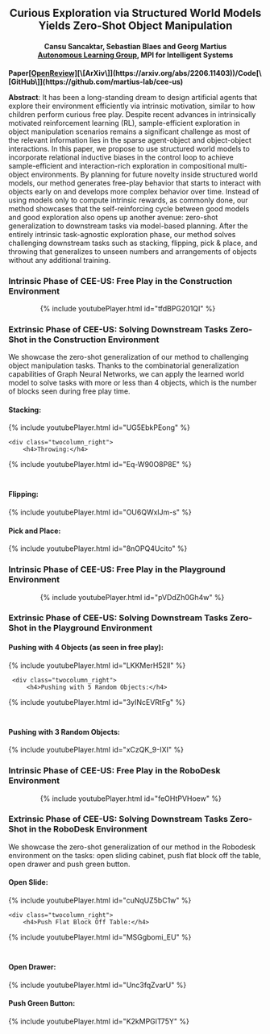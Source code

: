 <h2 align="center">Curious Exploration via Structured World Models Yields Zero-Shot Object Manipulation</h2>
<h4 align="center">Cansu Sancaktar, Sebastian Blaes and Georg Martius <br/> 
    <a href="https://al.is.mpg.de">Autonomous Learning Group</a>, MPI for Intelligent Systems </h4>

**Paper[\[OpenReview\]](https://openreview.net/forum?id=NnuYZ1el24C&referrer=%5BAuthor%20Console%5D(%2Fgroup%3Fid%3DNeurIPS.cc%2F2022%2FConference%2FAuthors%23your-submissions))[\[ArXiv\]](https://arxiv.org/abs/2206.11403))/Code[\[GitHub\]](https://github.com/martius-lab/cee-us)**

**Abstract**: It has been a long-standing dream to design artificial agents that explore their environment efficiently via intrinsic motivation, similar to how children perform curious free play. Despite recent advances in intrinsically motivated reinforcement learning (RL), sample-efficient exploration in object manipulation scenarios remains a significant challenge as most of the relevant information lies in the sparse agent-object and object-object interactions. In this paper, we propose to use structured world models to incorporate relational inductive biases in the control loop to achieve sample-efficient and interaction-rich exploration in compositional multi-object environments. By planning for future novelty inside structured world models, our method generates free-play behavior that starts to interact with objects early on and develops more complex behavior over time. Instead of using models only to compute intrinsic rewards, as commonly done, our method showcases that the self-reinforcing cycle between good models and good exploration also opens up another avenue: zero-shot generalization to downstream tasks via model-based planning. After the entirely intrinsic task-agnostic exploration phase, our method solves challenging downstream tasks such as stacking, flipping, pick & place, and throwing that generalizes to unseen numbers and arrangements of objects without any additional training.

### Intrinsic Phase of CEE-US: Free Play in the Construction Environment
<div style="width: 75%; margin: 0 auto;">
{% include youtubePlayer.html id="tfdBPG201QI" %}
    </div>
                                                                                

### Extrinsic Phase of CEE-US: Solving Downstream Tasks Zero-Shot in the Construction Environment
We showcase the zero-shot generalization of our method to challenging object manipulation tasks. Thanks to the combinatorial generalization capabilities of Graph Neural Networks, we can apply the learned world model to solve tasks with more or less than 4 objects, which is the number of blocks seen during free play time. 

<div class="twocolumn_wrapper" style="margin-bottom: 3em;">

<div class="twocolumn_left">
    <h4>Stacking:</h4>
{% include youtubePlayer.html id="UG5EbkPEong" %}
</div>

    <div class="twocolumn_right">
        <h4>Throwing:</h4>
{% include youtubePlayer.html id="Eq-W90O8P8E" %}
      </div>
</div>
<div class="twocolumn_wrapper">
  <div class="twocolumn_left">
      <h4>Flipping:</h4>
{% include youtubePlayer.html id="OU6QWxlJm-s" %}
    </div>

  <div class="twocolumn_right">
<h4>Pick and Place:</h4>
{% include youtubePlayer.html id="8nOPQ4Ucito" %}
  </div>
  
 </div>

### Intrinsic Phase of CEE-US: Free Play in the Playground Environment
<div style="width: 75%; margin: 0 auto;">
{% include youtubePlayer.html id="pVDdZh0Gh4w" %}
    </div>

### Extrinsic Phase of CEE-US: Solving Downstream Tasks Zero-Shot in the Playground Environment
                                                                                
<div class="twocolumn_wrapper" style="margin-bottom: 3em;">
    <div class="twocolumn_left">
        <h4>Pushing with 4 Objects (as seen in free play):</h4>
{% include youtubePlayer.html id="LKKMerH52lI" %}
    </div>

     <div class="twocolumn_right">
         <h4>Pushing with 5 Random Objects:</h4>
{% include youtubePlayer.html id="3yINcEVRtFg" %}
    </div>
    </div>

<div class="twocolumn_wrapper">
    <div class="twocolumn_left">
        <h4>Pushing with 3 Random Objects:</h4>
{% include youtubePlayer.html id="xCzQK_9-IXI" %}
    </div>
    <div class="twocolumn_right">
    </div>
    </div>

### Intrinsic Phase of CEE-US: Free Play in the RoboDesk Environment
<div style="width: 75%; margin: 0 auto;">
{% include youtubePlayer.html id="feOHtPVHoew" %}
    </div>
                        
### Extrinsic Phase of CEE-US: Solving Downstream Tasks Zero-Shot in the RoboDesk Environment

We showcase the zero-shot generalization of our method in the Robodesk environment on the tasks: open sliding cabinet, push flat block off the table, open drawer and push green button.

<div class="twocolumn_wrapper" style="margin-bottom: 3em;">

<div class="twocolumn_left">
    <h4>Open Slide:</h4>
{% include youtubePlayer.html id="cuNqUZ5bC1w" %}
</div>

    <div class="twocolumn_right">
        <h4>Push Flat Block Off Table:</h4>
{% include youtubePlayer.html id="MSGgbomi_EU" %}
      </div>
</div>
<div class="twocolumn_wrapper">
  <div class="twocolumn_left">
      <h4>Open Drawer:</h4>
{% include youtubePlayer.html id="Unc3fqZvarU" %}
    </div>

  <div class="twocolumn_right">
<h4>Push Green Button:</h4>
{% include youtubePlayer.html id="K2kMPGlT75Y" %}
  </div>
  
 </div>
